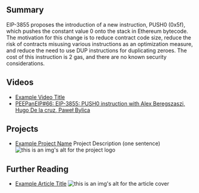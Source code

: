 ## Summary

EIP-3855 proposes the introduction of a new instruction, PUSH0 (0x5f), which pushes the constant value 0 onto the stack in Ethereum bytecode. The motivation for this change is to reduce contract code size, reduce the risk of contracts misusing various instructions as an optimization measure, and reduce the need to use DUP instructions for duplicating zeroes. The cost of this instruction is 2 gas, and there are no known security considerations.

## Videos

- [Example Video Title](https://www.youtube.com/watch?v=TDGq4aeevgY)
- [PEEPanEIP#66: EIP-3855: PUSH0 instruction with Alex Beregszaszi, Hugo De la cruz, Paweł Bylica](https://www.youtube.com/watch?v=AIuJg6pkJxs&list=PL4cwHXAawZxqu0PKKyMzG_3BJV_xZTi1F&index=47)

## Projects

- [Example Project Name](https://xxxx.xxx/xxxxx) Project Description (one sentence) ![this is an img's alt for the project logo](https://xxxx.xxx/project-logo.xxx)

## Further Reading

- [Example Article Title](https://xxxx.xxx/xxxxx) ![this is an img's alt for the article cover](https://xxxx.xxx/article-cover.xxx)
